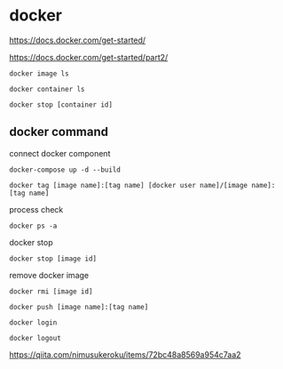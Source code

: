 # docker


https://docs.docker.com/get-started/

https://docs.docker.com/get-started/part2/

```
docker image ls
```

```
docker container ls
```

```
docker stop [container id]
```

## docker command

connect docker component

```
docker-compose up -d --build
```

```
docker tag [image name]:[tag name] [docker user name]/[image name]:[tag name]
```

process check

```
docker ps -a
```

docker stop

```
docker stop [image id]
```

remove docker image

```
docker rmi [image id]
```


```
docker push [image name]:[tag name]
```

```
docker login
```

```
docker logout
```

https://qiita.com/nimusukeroku/items/72bc48a8569a954c7aa2
